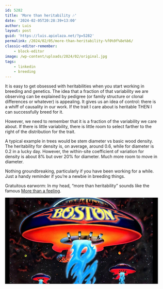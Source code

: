 ```yaml
---
id: 5282
title: 'More than heritability 🎶'
date: '2024-02-05T20:28:39+13:00'
author: Luis
layout: post
guid: 'https://luis.apiolaza.net/?p=5282'
permalink: /2024/02/05/more-than-heritability-%f0%9f%8e%b6/
classic-editor-remember:
    - block-editor
image: /wp-content/uploads/2024/02/original.jpg
tags:
    - linkedin
    - breeding
---
```


It is easy to get obsessed with heritabilities when you start working in breeding and genetics. The idea that a fraction of that variability we are observing can be explained by pedigree (or family structure or clonal differences or whatever) is appealing. It gives us an idea of control: there is a whiff of causality in our work. If the trait I care about is heritable THEN I can successfully breed for it.  
  
However, we need to remember that it is a fraction of the variability we care about. If there is little variability, there is little room to select farther to the right of the distribution for the trait.  
  
A typical example in trees would be stem diameter vs basic wood density. The heritability for density is, on average, around 0.6, while for diameter is 0.2 in a lucky day. However, the within-site coefficient of variation for density is about 8% but over 20% for diameter. Much more room to move in diameter.  
  
Nothing groundbreaking, particularly if you have been working for a while. Just a handy reminder if you’re a newbie in breeding things.

Gratuitous earworm: In my head, “more than heritability” sounds like the famous [More than a feeling](https://youtu.be/t4QK8RxCAwo).

![Boston's album cover.](/assets/images/original.jpg)